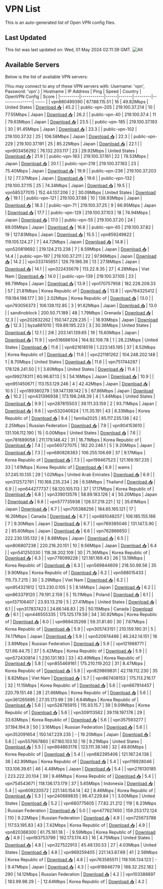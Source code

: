 # VPN List

This is an auto-generated list of Open VPN config files.

## Last Updated

This list was last updated on: Wed, 01 May 2024 02:11:39 GMT.
![Alt](https://repobeats.axiom.co/api/embed/186b98318ef1479477931607c1ad7d823f12451f.svg "Repobeats analytics image")

## Available Servers

Below is the list of available VPN servers:

(You may connect to any of these VPN servers with: Username: 'vpn', Password: 'vpn'.)
| Hostname | IP Address | Ping | Speed | Country | OpenVPN Config | Score |
|----------|------------|------|-------|---------|----------------| ----- |
| vpn880499390 | 67.188.115.51 | 16 | 49.82Mbps | United States | [Download 📥](./configs/server_0_US.ovpn) | 45.2 |
| public-vpn-205 | 219.100.37.214 | 10 | 77.55Mbps | Japan | [Download 📥](./configs/server_1_JP.ovpn) | 26.2 |
| public-vpn-40 | 219.100.37.4 | 11 | 79.63Mbps | Japan | [Download 📥](./configs/server_2_JP.ovpn) | 23.5 |
| public-vpn-185 | 219.100.37.193 | 30 | 91.45Mbps | Japan | [Download 📥](./configs/server_3_JP.ovpn) | 23.3 |
| public-vpn-102 | 219.100.37.32 | 25 | 106.58Mbps | Japan | [Download 📥](./configs/server_4_JP.ovpn) | 22.3 |
| public-vpn-229 | 219.100.37.191 | 25 | 85.22Mbps | Japan | [Download 📥](./configs/server_5_JP.ovpn) | 22.1 |
| vpn903456292 | 76.132.203.117 | 23 | 29.92Mbps | United States | [Download 📥](./configs/server_6_US.ovpn) | 21.9 |
| public-vpn-183 | 219.100.37.161 | 22 | 78.53Mbps | Japan | [Download 📥](./configs/server_7_JP.ovpn) | 20.1 |
| public-vpn-219 | 219.100.37.183 | 23 | 75.40Mbps | Japan | [Download 📥](./configs/server_8_JP.ovpn) | 19.9 |
| public-vpn-236 | 219.100.37.203 | 12 | 77.37Mbps | Japan | [Download 📥](./configs/server_9_JP.ovpn) | 19.6 |
| public-vpn-132 | 219.100.37.115 | 25 | 74.34Mbps | Japan | [Download 📥](./configs/server_10_JP.ovpn) | 19.5 |
| vpn585377015 | 152.44.137.206 | 2 | 30.09Mbps | United States | [Download 📥](./configs/server_11_US.ovpn) | 19.1 |
| public-vpn-121 | 219.100.37.88 | 10 | 138.93Mbps | Japan | [Download 📥](./configs/server_12_JP.ovpn) | 18.3 |
| public-vpn-71 | 219.100.37.25 | 9 | 66.95Mbps | Japan | [Download 📥](./configs/server_13_JP.ovpn) | 17.7 |
| public-vpn-129 | 219.100.37.103 | 18 | 74.94Mbps | Japan | [Download 📥](./configs/server_14_JP.ovpn) | 17.0 |
| public-vpn-55 | 219.100.37.20 | 24 | 69.05Mbps | Japan | [Download 📥](./configs/server_15_JP.ovpn) | 16.8 |
| public-vpn-65 | 219.100.37.82 | 19 | 127.83Mbps | Japan | [Download 📥](./configs/server_16_JP.ovpn) | 15.5 |
| vpn859249822 | 119.105.124.27 | 7 | 44.72Mbps | Japan | [Download 📥](./configs/server_17_JP.ovpn) | 14.8 |
| vpn520819692 | 219.124.213.238 | 7 | 8.59Mbps | Japan | [Download 📥](./configs/server_18_JP.ovpn) | 14.4 |
| public-vpn-197 | 219.100.37.211 | 22 | 97.96Mbps | Japan | [Download 📥](./configs/server_19_JP.ovpn) | 14.2 |
| vpn333745651 | 126.79.186.36 | 13 | 27.18Mbps | Japan | [Download 📥](./configs/server_20_JP.ovpn) | 14.1 |
| vpn322435679 | 113.22.9.35 | 27 | 4.28Mbps | Viet Nam | [Download 📥](./configs/server_21_VN.ovpn) | 14.0 |
| public-vpn-139 | 219.100.37.105 | 23 | 98.79Mbps | Japan | [Download 📥](./configs/server_22_JP.ovpn) | 13.9 |
| vpn170757958 | 182.228.209.33 | 57 | 21.81Mbps | Korea Republic of | [Download 📥](./configs/server_23_KR.ovpn) | 13.8 |
| vpn764325412 | 119.194.198.177 | 30 | 2.02Mbps | Korea Republic of | [Download 📥](./configs/server_24_KR.ovpn) | 13.0 |
| vpn793056373 | 106.139.112.85 | 3 | 91.62Mbps | Japan | [Download 📥](./configs/server_25_JP.ovpn) | 13.0 |
| sandinoblock | 200.50.71.189 | 48 | 1.79Mbps | Grenada | [Download 📥](./configs/server_26_GD.ovpn) | 12.3 |
| vpn202632262 | 150.147.229.235 | - | 18.93Mbps | Japan | [Download 📥](./configs/server_27_JP.ovpn) | 12.3 |
| byza881010 | 159.89.195.223 | 3 | 30.36Mbps | United States | [Download 📥](./configs/server_28_US.ovpn) | 12.1 |
| 2i6 | 203.141.139.65 | 19 | 15.60Mbps | Japan | [Download 📥](./configs/server_29_JP.ovpn) | 11.9 |
| vpn516686104 | 164.92.108.78 | 1 | 28.22Mbps | United States | [Download 📥](./configs/server_30_US.ovpn) | 11.6 |
| vpn821618519 | 1.223.145.195 | 37 | 8.52Mbps | Korea Republic of | [Download 📥](./configs/server_31_KR.ovpn) | 11.6 |
| vpn221181262 | 104.248.202.148 | 1 | 8.70Mbps | United States | [Download 📥](./configs/server_32_US.ovpn) | 11.6 |
| vpn751744287 | 178.128.241.50 | 1 | 3.60Mbps | United States | [Download 📥](./configs/server_33_US.ovpn) | 11.4 |
| vpn199278311 | 60.96.87.13 | 5 | 54.16Mbps | Japan | [Download 📥](./configs/server_34_JP.ovpn) | 10.9 |
| vpn951450671 | 113.153.129.246 | 4 | 42.42Mbps | Japan | [Download 📥](./configs/server_35_JP.ovpn) | 10.5 |
| vpn189380279 | 59.147.139.142 | 5 | 67.86Mbps | Japan | [Download 📥](./configs/server_36_JP.ovpn) | 10.2 |
| vpn431396938 | 173.198.248.39 | 4 | 1.44Mbps | United States | [Download 📥](./configs/server_37_US.ovpn) | 9.9 |
| vpn287815503 | 39.111.33.159 | 2 | 93.71Mbps | Japan | [Download 📥](./configs/server_38_JP.ovpn) | 9.6 |
| vpn532040624 | 1.11.35.191 | 43 | 6.33Mbps | Korea Republic of | [Download 📥](./configs/server_39_KR.ovpn) | 9.4 |
| familia2025 | 85.117.235.136 | 42 | 2.25Mbps | Russian Federation | [Download 📥](./configs/server_40_RU.ovpn) | 7.9 |
| vpn904153610 | 131.106.112.190 | 15 | 0.00Mbps | United States | [Download 📥](./configs/server_41_US.ovpn) | 7.6 |
| vpn781689058 | 211.179.148.42 | 31 | 18.71Mbps | Korea Republic of | [Download 📥](./configs/server_42_KR.ovpn) | 7.4 |
| vpn560727075 | 182.20.246.1 | 5 | 9.20Mbps | Japan | [Download 📥](./configs/server_43_JP.ovpn) | 7.3 |
| vpn680828383 | 106.255.106.69 | 37 | 9.17Mbps | Korea Republic of | [Download 📥](./configs/server_44_KR.ovpn) | 7.3 |
| vpn199467523 | 121.169.197.235 | 33 | 1.61Mbps | Korea Republic of | [Download 📥](./configs/server_45_KR.ovpn) | 6.9 |
| wams | 37.245.10.135 | 29 | 1.02Mbps | United Arab Emirates | [Download 📥](./configs/server_46_AE.ovpn) | 6.9 |
| vpn312572761 | 110.168.235.234 | 26 | 6.58Mbps | Thailand | [Download 📥](./configs/server_47_TH.ovpn) | 6.9 |
| vpn644277737 | 58.120.105.113 | 37 | 17.17Mbps | Korea Republic of | [Download 📥](./configs/server_48_KR.ovpn) | 6.8 |
| vpn339013576 | 58.89.183.126 | 4 | 50.20Mbps | Japan | [Download 📥](./configs/server_49_JP.ovpn) | 6.8 |
| vpn577735938 | 126.57.219.221 | 12 | 35.61Mbps | Japan | [Download 📥](./configs/server_50_JP.ovpn) | 6.7 |
| vpn705388256 | 184.65.165.121 | 17 | 16.26Mbps | Canada | [Download 📥](./configs/server_51_CA.ovpn) | 6.7 |
| vpn681048257 | 106.185.155.166 | 7 | 9.30Mbps | Japan | [Download 📥](./configs/server_52_JP.ovpn) | 6.7 |
| vpn769385046 | 131.147.5.90 | 2 | 85.60Mbps | Japan | [Download 📥](./configs/server_53_JP.ovpn) | 6.6 |
| vpn762866650 | 222.230.135.132 | 6 | 8.88Mbps | Japan | [Download 📥](./configs/server_54_JP.ovpn) | 6.5 |
| vpn806807238 | 220.216.20.151 | 10 | 9.56Mbps | Japan | [Download 📥](./configs/server_55_JP.ovpn) | 6.4 |
| vpn541250330 | 118.38.202.109 | 30 | 71.36Mbps | Korea Republic of | [Download 📥](./configs/server_56_KR.ovpn) | 6.3 |
| vpn776099228 | 121.181.169.43 | 26 | 13.19Mbps | Korea Republic of | [Download 📥](./configs/server_57_KR.ovpn) | 6.3 |
| vpn569844609 | 218.50.99.56 | 35 | 9.90Mbps | Korea Republic of | [Download 📥](./configs/server_58_KR.ovpn) | 6.2 |
| vpn588015433 | 115.73.7.215 | 30 | 3.29Mbps | Viet Nam | [Download 📥](./configs/server_59_VN.ovpn) | 6.2 |
| vpn954321812 | 123.230.0.105 | 5 | 8.14Mbps | Japan | [Download 📥](./configs/server_60_JP.ovpn) | 6.2 |
| vpn863379120 | 79.191.2.159 | 5 | 15.11Mbps | Poland | [Download 📥](./configs/server_61_PL.ovpn) | 6.1 |
| vpn137106407 | 23.93.13.219 | 5 | 27.41Mbps | United States | [Download 📥](./configs/server_62_US.ovpn) | 6.1 |
| vpn317837423 | 24.66.148.83 | 25 | 50.15Mbps | Canada | [Download 📥](./configs/server_63_CA.ovpn) | 6.1 |
| vpn446555335 | 175.125.179.59 | 34 | 30.92Mbps | Korea Republic of | [Download 📥](./configs/server_64_KR.ovpn) | 6.0 |
| vpn968435268 | 59.31.81.80 | 30 | 7.67Mbps | Korea Republic of | [Download 📥](./configs/server_65_KR.ovpn) | 5.9 |
| vpn305743151 | 210.159.190.31 | 5 | 74.17Mbps | Japan | [Download 📥](./configs/server_66_JP.ovpn) | 5.9 |
| vpn520974486 | 46.242.14.151 | 18 | 3.89Mbps | Russian Federation | [Download 📥](./configs/server_67_RU.ovpn) | 5.9 |
| vpn121988771 | 121.66.44.75 | 37 | 5.42Mbps | Korea Republic of | [Download 📥](./configs/server_68_KR.ovpn) | 5.9 |
| vpn572430814 | 1.230.131.183 | 33 | 43.49Mbps | Korea Republic of | [Download 📥](./configs/server_69_KR.ovpn) | 5.8 |
| vpn855469161 | 175.210.119.202 | 31 | 8.47Mbps | Korea Republic of | [Download 📥](./configs/server_70_KR.ovpn) | 5.8 |
| vpn829869831 | 42.118.112.230 | 35 | 8.82Mbps | Viet Nam | [Download 📥](./configs/server_71_VN.ovpn) | 5.7 |
| vpn867408153 | 175.113.216.17 | 32 | 11.15Mbps | Korea Republic of | [Download 📥](./configs/server_72_KR.ovpn) | 5.6 |
| vpn667914457 | 220.79.151.48 | 28 | 21.66Mbps | Korea Republic of | [Download 📥](./configs/server_73_KR.ovpn) | 5.6 |
| vpn361265695 | 27.35.173.99 | 39 | 6.64Mbps | Korea Republic of | [Download 📥](./configs/server_74_KR.ovpn) | 5.6 |
| vpn528785915 | 115.93.15.7 | 39 | 9.09Mbps | Korea Republic of | [Download 📥](./configs/server_75_KR.ovpn) | 5.6 |
| vpn309113562 | 39.118.197.178 | 29 | 33.63Mbps | Korea Republic of | [Download 📥](./configs/server_76_KR.ovpn) | 5.6 |
| vpn357593277 | 37.194.194.9 | 50 | 3.16Mbps | Russian Federation | [Download 📥](./configs/server_77_RU.ovpn) | 5.6 |
| vpn352091654 | 150.147.229.235 | - | 19.20Mbps | Japan | [Download 📥](./configs/server_78_JP.ovpn) | 5.6 |
| vpn557667860 | 67.160.103.10 | 19 | 9.21Mbps | United States | [Download 📥](./configs/server_79_US.ovpn) | 5.5 |
| vpn864863178 | 123.111.38.146 | 32 | 49.80Mbps | Korea Republic of | [Download 📥](./configs/server_80_KR.ovpn) | 5.4 |
| vpn682395406 | 121.187.24.138 | 36 | 42.89Mbps | Korea Republic of | [Download 📥](./configs/server_81_KR.ovpn) | 5.4 |
| vpn116928046 | 133.106.39.61 | 46 | 4.48Mbps | Japan | [Download 📥](./configs/server_82_JP.ovpn) | 5.4 |
| vpn276130185 | 223.222.20.104 | 39 | 9.46Mbps | Korea Republic of | [Download 📥](./configs/server_83_KR.ovpn) | 5.4 |
| vpn754543671 | 118.136.173.179 | 37 | 5.65Mbps | Indonesia | [Download 📥](./configs/server_84_ID.ovpn) | 5.4 |
| vpn609220572 | 221.140.154.14 | 42 | 8.46Mbps | Korea Republic of | [Download 📥](./configs/server_85_KR.ovpn) | 5.3 |
| vpn240689835 | 96.47.229.84 | 1 | 3.00Mbps | United States | [Download 📥](./configs/server_86_US.ovpn) | 5.2 |
| vpn660775605 | 77.82.21.212 | 119 | 8.23Mbps | Russian Federation | [Download 📥](./configs/server_87_RU.ovpn) | 5.0 |
| vpn477627450 | 159.253.172.124 | 110 | 9.22Mbps | Russian Federation | [Download 📥](./configs/server_88_RU.ovpn) | 4.9 |
| vpn725673788 | 117.53.195.83 | 43 | 7.42Mbps | Korea Republic of | [Download 📥](./configs/server_89_KR.ovpn) | 4.9 |
| vpn820368300 | 61.75.161.18 | - | 9.59Mbps | Korea Republic of | [Download 📥](./configs/server_90_KR.ovpn) | 4.9 |
| vpn183753799 | 192.173.174.43 | 16 | 4.75Mbps | United States | [Download 📥](./configs/server_91_US.ovpn) | 4.8 |
| vpn327522913 | 45.48.130.53 | 27 | 4.03Mbps | United States | [Download 📥](./configs/server_92_US.ovpn) | 4.8 |
| vpn969259405 | 221.143.67.69 | 41 | 2.56Mbps | Korea Republic of | [Download 📥](./configs/server_93_KR.ovpn) | 4.8 |
| vpn763585511 | 118.106.134.123 | - | 9.47Mbps | Japan | [Download 📥](./configs/server_94_JP.ovpn) | 4.3 |
| vpn918846779 | 188.32.252.182 | 290 | 14.12Mbps | Russian Federation | [Download 📥](./configs/server_95_RU.ovpn) | 4.2 |
| vpn103388897 | 183.99.98.29 | - | 12.64Mbps | Korea Republic of | [Download 📥](./configs/server_96_KR.ovpn) | 4.2 |
